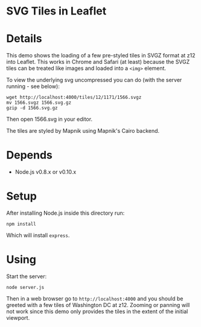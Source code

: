 # SVG Tiles in Leaflet

# Details

This demo shows the loading of a few pre-styled tiles in SVGZ format at z12 into
Leaflet. This works in Chrome and Safari (at least) because the SVGZ tiles
can be treated like images and loaded into a `<img>` element.

To view the underlying svg uncompressed you can do (with the server running - see below):

    wget http://localhost:4000/tiles/12/1171/1566.svgz
    mv 1566.svgz 1566.svg.gz
    gzip -d 1566.svg.gz

Then open 1566.svg in your editor.

The tiles are styled by Mapnik using Mapnik's Cairo backend.

# Depends

- Node.js v0.8.x or v0.10.x

# Setup

After installing Node.js inside this directory run:

    npm install

Which will install `express`.

# Using

Start the server:

    node server.js

Then in a web browser go to `http://localhost:4000` and you
should be greeted with a few tiles of Washington DC at z12.
Zooming or panning will not work since this demo only provides
the tiles in the extent of the initial viewport.
